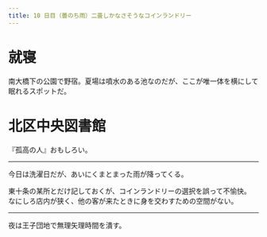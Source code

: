 ```yaml
---
title: 10 日目（曇のち雨）二畳しかなさそうなコインランドリー
---
```


# 就寝

南大橋下の公園で野宿。夏場は噴水のある池なのだが、ここが唯一体を横にして眠れるスポットだ。

# 北区中央図書館

『孤高の人』おもしろい。

---

今日は洗濯日だが、あいにくまとまった雨が降ってくる。

東十条の某所とだけ記しておくが、コインランドリーの選択を誤って不愉快。
なにしろ店内が狭く、他の客が来たときに身を交わすための空間がない。

---

夜は王子団地で無理矢理時間を潰す。
